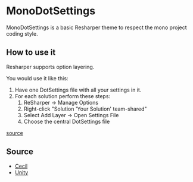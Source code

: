 # MonoDotSettings
MonoDotSettings is a basic Resharper theme to respect the mono project coding style.

## How to use it

Resharper supports option layering.

You would use it like this:

1. Have one DotSettings file with all your settings in it.
2. For each solution perform these steps:
    1. ReSharper -> Manage Options
    2. Right-click "Solution 'Your Solution' team-shared"
    3. Select Add Layer -> Open Settings File
    4. Choose the central DotSettings file

[source](http://stackoverflow.com/a/14896788/1248177)

## Source

* [Cecil](https://raw.githubusercontent.com/jbevain/cecil/master/Mono.Cecil.sln.DotSettings)
* [Unity](https://raw.githubusercontent.com/anchan828/monodevelop-code-template-unity/master/ReSharper/UnityC%23.DotSettings)
